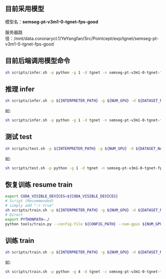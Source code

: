 ## 目前采用模型
模型名：**semseg-pt-v3m1-0-tgnet-fps-good**

服务器路径：/mnt/data.coronaryct.1/YeYangfan/Src/Pointcept/exp/tgnet/semseg-pt-v3m1-0-tgnet-fps-good

## 目前后端调用模型命令
```sh
sh scripts/infer.sh -p python -g 1 -d tgnet -n semseg-pt-v3m1-0-tgnet-fps-good -w model_best -i 'data/request_modeldata/{id}/' -o 'data/request_result/' -k true
```
## 推理 infer
```sh
sh scripts/infer.sh -p ${INTERPRETER_PATH} -g ${NUM_GPU} -d ${DATASET_NAME} -n ${EXP_NAME} -w ${CHECKPOINT_NAME} -i ${INPUT_PATH} -o ${OUTPUT_PATH} -k ${IF_USE_KNN}
```
如:
```sh
sh scripts/infer.sh -p python -g 1 -d tgnet -n semseg-pt-v3m1-0-tgnet-fps-full-test -w model_best -i 'data/tgnet_fulldataset_whole_norm' -o 'data/result_of_test' -k true
```

## 测试 test

```sh
sh scripts/test.sh -p ${INTERPRETER_PATH} -g ${NUM_GPU} -d ${DATASET_NAME} -n ${EXP_NAME} -w ${CHECKPOINT_NAME}
```
如:
```sh
sh scripts/test.sh -p python -g 1 -d tgnet -n semseg-pt-v3m1-0-tgnet-fps-full-test -w model_best
```

## 恢复训练 resume train

```sh
export CUDA_VISIBLE_DEVICES=${CUDA_VISIBLE_DEVICES}
# Script (Recommended)
# simply add "-r true"
sh scripts/train.sh -p ${INTERPRETER_PATH} -g ${NUM_GPU} -d ${DATASET_NAME} -c ${CONFIG_NAME} -n ${EXP_NAME} -r true
# Direct
export PYTHONPATH=./
python tools/train.py --config-file ${CONFIG_PATH} --num-gpus ${NUM_GPU} --options save_path=${SAVE_PATH} resume=True weight=${CHECKPOINT_PATH}
```

## 训练 train
```sh
sh scripts/train.sh -p ${INTERPRETER_PATH} -g ${NUM_GPU} -d ${DATASET_NAME} -c ${CONFIG_NAME} -n ${EXP_NAME}
```
如:
```sh
sh scripts/train.sh -p python -g 4 -d tgnet -c semseg-pt-v3m1-0-tgnet-fps-mask1 -n semseg-pt-v3m1-0-tgnet-fps-mask1
```
